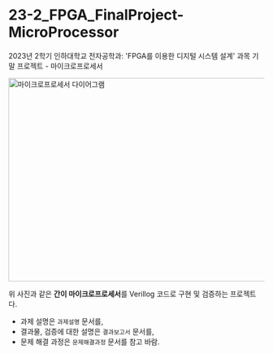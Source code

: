 # 23-2_FPGA_FinalProject-MicroProcessor
2023년 2학기 인하대학교 전자공학과: 'FPGA를 이용한 디지털 시스템 설계' 과목 기말 프로젝트 - 마이크로프로세서

<img src="https://github.com/user-attachments/assets/7515e26a-eaab-488a-a216-a75b746f2824" width="720" height="400" alt="마이크로프로세서 다이어그램">

위 사진과 같은 **간이 마이크로프로세서**를 Verillog 코드로 구현 및 검증하는 프로젝트다.

- 과제 설명은 `과제설명` 문서를,
- 결과물, 검증에 대한 설명은 `결과보고서` 문서를,
- 문제 해결 과정은 `문제해결과정` 문서를 참고 바람.

